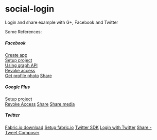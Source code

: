 # social-login
Login and share example with G+, Facebook and Twitter

Some References:

##### Facebook

[Create app](https://developers.facebook.com/quickstarts/501901813305584/?platform=android)  
[Setup project](https://developers.facebook.com/docs/android/getting-started)  
[Using graph API](https://developers.facebook.com/docs/android/graph)  
[Revoke access](https://developers.facebook.com/docs/facebook-login/permissions/v2.3#reference)  
[Get profile photo](https://developers.facebook.com/docs/graph-api/reference/user/picture/)
[Share](https://developers.facebook.com/docs/sharing/android)


##### Google Plus

[Setup project](https://developers.google.com/+/mobile/android/getting-started)  
[Revoke Access](https://developers.google.com/identity/sign-in/android/disconnect)
[Share](https://developers.google.com/+/mobile/android/share/)
[Share media](https://developers.google.com/+/mobile/android/share/media)


##### Twitter

[Fabric.io download](https://fabric.io/downloads)
[Setup fabric.io](http://docs.fabric.io/android/fabric/integration.html)
[Twitter SDK](http://docs.fabric.io/android/twitter/twitter.html#set-up-kit)
[Login with Twitter](http://docs.fabric.io/android/twitter/authentication.html#log-in-with-twitter)
[Share - Tweet Composer](http://docs.fabric.io/android/twitter/compose-tweets.html)

